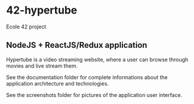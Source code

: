 # 42-hypertube

Ecole 42 project

## NodeJS + ReactJS/Redux application

Hypertube is a video streaming website, where a user can browse through movies and live stream them.

See the documentation folder for complete informations about the application architecture and technologies.

See the screenshots folder for pictures of the application user interface.